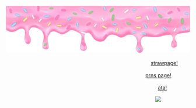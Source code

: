 ![image](https://github.com/aevsria/aevsria/blob/main/Untitled28_20251019014543.png?raw=true)

              
　　　　　　　　　　　　　　　　　　　　　⠀ㅤ⠀ㅤ⠀ㅤ⠀ㅤ⠀[strawpage!](https://prettyyinpink.straw.page/) 

ㅤ⠀ㅤ⠀ㅤㅤ⠀ㅤ⠀ㅤㅤ⠀ㅤ⠀ㅤㅤ⠀ㅤ⠀ㅤㅤ⠀ㅤ⠀ㅤㅤ⠀ㅤ⠀ㅤ⠀ㅤ     [prns page!](https://en.pronouns.page/@aevsria)
                      
⠀ㅤ⠀ㅤ⠀ㅤ⠀ㅤ⠀ㅤ⠀ㅤ⠀ㅤ⠀ㅤ⠀ㅤ⠀ㅤ⠀ㅤ⠀ㅤ⠀ㅤ⠀ㅤ⠀ㅤ⠀ㅤ⠀ㅤ⠀ㅤ[ata!](https://aevsria.atabook.org/?page=1)

　　　　　　　　　　　　　　　　　　　　　　⠀⠀　　　　⠀　![](https://komarev.com/ghpvc/?username=aevsria&label=☆&color=ff509a)
                        

<!--
**aevsria/aevsria** is a ✨ _special_ ✨ repository because its `README.md` (this file) appears on your GitHub profile.

Here are some ideas to get you started:

- 🔭 I’m currently working on ...
- 🌱 I’m currently learning ...
- 👯 I’m looking to collaborate on ...
- 🤔 I’m looking for help with ...
- 💬 Ask me about ...
- 📫 How to reach me: ...
- 😄 Pronouns: ...
- ⚡ Fun fact: ...
-->
